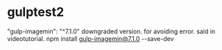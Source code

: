 # gulptest2

"gulp-imagemin": "^7.1.0" downgraded version. for avoiding error. said in videotutorial.
npm install gulp-imagemin@7.1.0 --save-dev